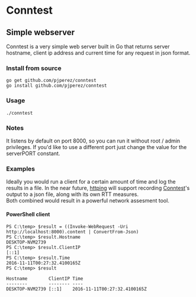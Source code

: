 # Conntest
## Simple webserver

Conntest is a very simple web server built in Go that returns server hostname, client ip address and current time for any request in json format.



### Install from source

    go get github.com/pjperez/conntest
    go install github.com/pjperez/conntest

### Usage

    ./conntest

### Notes

It listens by default on port 8000, so you can run it without root / admin privileges. If you'd like to use a different port just change the value for the serverPORT constant.

### Examples

Ideally you would run a client for a certain amount of time and log the results in a file. In the near future, [httping](https://github.com/pjperez/httping) will support recording [Conntest](https://github.com/pjperez/conntest)'s output to a json file, along with its own RTT measures.    
Both combined would result in a powerful network assesment tool.


#### PowerShell client

    PS C:\temp> $result = ((Invoke-WebRequest -Uri http://localhost:8000).content | ConvertFrom-Json)
    PS C:\temp> $result.Hostname
    DESKTOP-NVM2739
    PS C:\temp> $result.ClientIP
    [::1]
    PS C:\temp> $result.Time
    2016-11-11T00:27:32.4100165Z
    PS C:\temp> $result

    Hostname        ClientIP Time
    --------        -------- ----
    DESKTOP-NVM2739 [::1]    2016-11-11T00:27:32.4100165Z